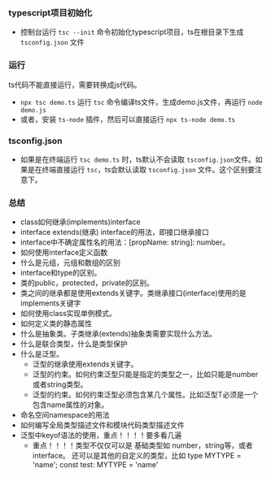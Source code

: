 ### typescript项目初始化
- 控制台运行 `tsc --init` 命令初始化typescript项目，ts在根目录下生成 `tsconfig.json` 文件


### 运行
ts代码不能直接运行，需要转换成js代码。
- `npx tsc demo.ts` 运行 `tsc` 命令编译ts文件，生成demo.js文件，再运行 `node demo.js`
- 或者，安装 `ts-node` 插件，然后可以直接运行 `npx ts-node demo.ts`


### tsconfig.json
- 如果是在终端运行 `tsc demo.ts` 时，ts默认不会读取 `tsconfig.json`文件。如果是在终端直接运行
  `tsc`，ts会默认读取 `tsconfig.json` 文件。这个区别要注意下。

### 总结
- class如何继承(implements)interface
- interface extends(继承) interface的用法，即接口继承接口
- interface中不确定属性名的用法：[propName: string]: number。
- 如何使用interface定义函数
- 什么是元组，元组和数组的区别
- interface和type的区别。
- 类的public，protected，private的区别。
- 类之间的继承都是使用extends关键字。类继承接口(interface)使用的是implements关键字
- 如何使用class实现单例模式。
- 如何定义类的静态属性
- 什么是抽象类。子类继承(extends)抽象类需要实现什么方法。
- 什么是联合类型，什么是类型保护
- 什么是泛型。
    + 泛型的继承使用extends关键字。
    + 泛型的约束。如何约束泛型只能是指定的类型之一，比如只能是number或者string类型。
    + 泛型的约束。如何约束泛型必须包含某几个属性。比如泛型T必须是一个包含name属性的对象。
- 命名空间namespace的用法
- 如何编写全局类型描述文件和模块代码类型描述文件
- 泛型中keyof语法的使用，重点！！！！要多看几遍
    + 重点！！！！类型不仅仅可以是 基础类型如 number，string等，或者interface。
    还可以是其他的自定义的类型，比如 type MYTYPE = 'name'; const test: MYTYPE = 'name'
